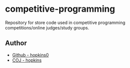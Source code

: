 # competitive-programming

Repository for store code used in competitive programming competitions/online judges/study groups.

## Author
* [Github - hopkins0](https://github.com/PurpleBooth)
* [COJ - hopkins](http://coj.uci.cu/user/useraccount.xhtml?username=hopkins)

